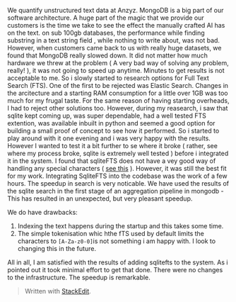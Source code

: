We quantify unstructured text data at Anzyz. 
MongoDB is a big part of our software architecture. A huge part of the magic that we provide our customers is the time we take to see the effect the manually crafted AI has on the text. on sub 100gb databases, the performance while finding substring in a text string field , while nothing to write about, was not bad. However, when customers came back to us with really huge datasets, we found that MongoDB really slowed down. It did not matter how much hardware we threw at the problem ( A very bad way of solving any problem, really! ), it was not going to speed up anytime.
Minutes to get results is not acceptable to me. So i slowly started to research options for Full Text Search (FTS). One of the first to be rejected was Elastic Search. Changes in the arcitecture and a starting RAM consumption for a little over 1GB was too much for my frugal taste. For the same reason of having starting overheads, I had to reject other solutions too. However, during my reasearch, i saw that sqlite kept coming up, was super dependable, had a well tested FTS extention, was available inbuilt in python and seemed a good option for building a small proof of concept to see how it performed. So i started to play around with it one evening and i was very happy with the results. However I wanted to test it a bit further to se where it broke ( rather, see where my process broke, sqlite is extremely well tested ) before i integrated it in the system. I found that sqliteFTS does not have a vey good way of handling any special characters ( [see this](https://stackoverflow.com/a/28996203) ). However, it was still the best fit for my work. Integrating SqliteFTS into the codebase was the work of a few hours. The speedup in search is very noticable.
We have used the results of the sqlite search in the first stage of an aggregation pipeline in mongodb - This has resulted in an unexpected, but very pleasant speedup.

We do have drawbacks:
1. Indexing the text happens during the startup and this takes some time.
2. The simple tokenisation whic hthe fTS used by default limits the characters to `[A-Za-z0-0]`is not something i am happy with. I look to changing this in the future.

All in all, I am satisfied with the results of adding sqlitefts to the system. As i pointed out it took minimal effort to get that done. There were no changes to the infrastructure. The speedup is remarkable. 

 
> Written with [StackEdit](https://stackedit.io/).
<!--stackedit_data:
eyJoaXN0b3J5IjpbMTE5NDM3MzY2MCwtMTk2NjkwOTE4OSw0OT
IzMjYwMDEsLTM0NDQ2NTI5LDE5OTQ5ODk2MDYsMTY4MTk5MjU5
OCwyMDY2MjMwMjU5LC01MjI1MDg5OTAsMTczMTI4ODMxNywzMj
Y1ODgzOCwtMTk0MTIwNTIwOSwtMzcyMTI0MTUxLDIyNTc5MDky
Niw3MzA5OTgxMTZdfQ==
-->